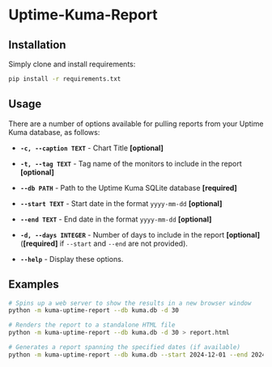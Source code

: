 # Uptime-Kuma-Report

## Installation
Simply clone and install requirements:
```bash
pip install -r requirements.txt
```

## Usage

There are a number of options available for pulling reports from your Uptime Kuma database, as follows:

- **`-c, --caption TEXT`** - Chart Title **[optional]**

- **`-t, --tag TEXT`** -
  Tag name of the monitors to include in the report **[optional]**

- **`--db PATH`** -
  Path to the Uptime Kuma SQLite database **[required]**

- **`--start TEXT`** -
  Start date in the format `yyyy-mm-dd` **[optional]**

- **`--end TEXT`** -
  End date in the format `yyyy-mm-dd` **[optional]**

- **`-d, --days INTEGER`** -
  Number of days to include in the report **[optional]** (**[required]** if `--start` and `--end` are not provided).

- **`--help`** -
  Display these options.

## Examples

```bash
# Spins up a web server to show the results in a new browser window
python -m kuma-uptime-report --db kuma.db -d 30

# Renders the report to a standalone HTML file
python -m kuma-uptime-report --db kuma.db -d 30 > report.html

# Generates a report spanning the specified dates (if available)
python -m kuma-uptime-report --db kuma.db --start 2024-12-01 --end 2024-12-31 > report.html
```
